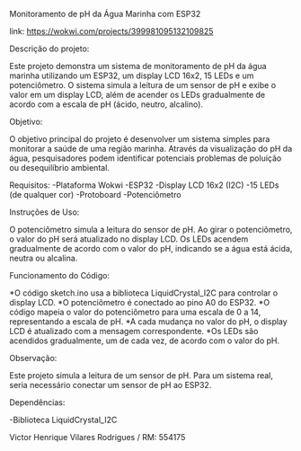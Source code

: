 Monitoramento de pH da Água Marinha com ESP32

link: https://wokwi.com/projects/399981095132109825

Descrição do projeto:

  Este projeto demonstra um sistema de monitoramento de pH da água marinha utilizando um ESP32, um display LCD 16x2, 15 LEDs e um potenciômetro. 
  O sistema simula a leitura de um sensor de pH e exibe o valor em um display LCD, além de acender os LEDs gradualmente de acordo com a escala de pH (ácido, neutro, alcalino).
  
  Objetivo:
  
  O objetivo principal do projeto é desenvolver um sistema simples para monitorar a saúde de uma região marinha. 
  Através da visualização do pH da água, pesquisadores podem identificar potenciais problemas de poluição ou desequilíbrio ambiental.
  
Requisitos:
  -Plataforma Wokwi
  -ESP32
  -Display LCD 16x2 (I2C)
  -15 LEDs (de qualquer cor)
  -Protoboard
  -Potenciômetro
  
Instruções de Uso:

  O potenciômetro simula a leitura do sensor de pH.
  Ao girar o potenciômetro, o valor do pH será atualizado no display LCD.
  Os LEDs acendem gradualmente de acordo com o valor do pH, indicando se a água está ácida, neutra ou alcalina.

Funcionamento do Código:

  *O código sketch.ino usa a biblioteca LiquidCrystal_I2C para controlar o display LCD.
  *O potenciômetro é conectado ao pino A0 do ESP32.
  *O código mapeia o valor do potenciômetro para uma escala de 0 a 14, representando a escala de pH.
  *A cada mudança no valor do pH, o display LCD é atualizado com a mensagem correspondente.
  *Os LEDs são acendidos gradualmente, um de cada vez, de acordo com o valor do pH.
  
Observação:

  Este projeto simula a leitura de um sensor de pH. Para um sistema real, seria necessário conectar um sensor de pH ao ESP32.
  
Dependências:

  -Biblioteca LiquidCrystal_I2C


Victor Henrique Vilares Rodrigues / RM: 554175
